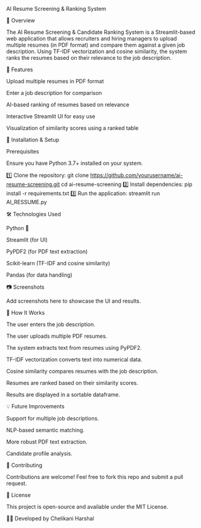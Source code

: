 AI Resume Screening & Ranking System

📌 Overview

The AI Resume Screening & Candidate Ranking System is a Streamlit-based web application that allows recruiters and hiring managers to upload multiple resumes (in PDF format) and compare them against a given job description. Using TF-IDF vectorization and cosine similarity, the system ranks the resumes based on their relevance to the job description.

🚀 Features

Upload multiple resumes in PDF format

Enter a job description for comparison

AI-based ranking of resumes based on relevance

Interactive Streamlit UI for easy use

Visualization of similarity scores using a ranked table

🔧 Installation & Setup

Prerequisites

Ensure you have Python 3.7+ installed on your system.

1️⃣ Clone the repository:
git clone https://github.com/yourusername/ai-resume-screening.git
cd ai-resume-screening
2️⃣ Install dependencies:
pip install -r requirements.txt
3️⃣ Run the application:
streamlit run AI_RESSUME.py

🛠 Technologies Used

Python 🐍

Streamlit (for UI)

PyPDF2 (for PDF text extraction)

Scikit-learn (TF-IDF and cosine similarity)

Pandas (for data handling)

📷 Screenshots

Add screenshots here to showcase the UI and results.

📜 How It Works

The user enters the job description.

The user uploads multiple PDF resumes.

The system extracts text from resumes using PyPDF2.

TF-IDF vectorization converts text into numerical data.

Cosine similarity compares resumes with the job description.

Resumes are ranked based on their similarity scores.

Results are displayed in a sortable dataframe.

💡 Future Improvements

Support for multiple job descriptions.

NLP-based semantic matching.

More robust PDF text extraction.

Candidate profile analysis.

🤝 Contributing

Contributions are welcome! Feel free to fork this repo and submit a pull request.

📜 License

This project is open-source and available under the MIT License.

👨‍💻 Developed by Chelikani Harshal
